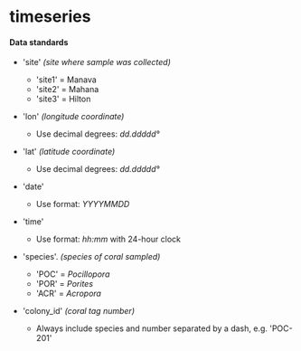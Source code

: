 # timeseries

#### Data standards

- 'site'  *(site where sample was collected)*
	- 'site1' = Manava
	- 'site2' = Mahana
	- 'site3' = Hilton

- 'lon' *(longitude coordinate)*
	- Use decimal degrees: *dd.ddddd°*

- 'lat' *(latitude coordinate)*
	- Use decimal degrees: *dd.ddddd°*

- 'date'
	- Use format: *YYYYMMDD*

- 'time'
	- Use format: *hh:mm* with 24-hour clock

- 'species'. *(species of coral sampled)*
	- 'POC' = *Pocillopora*
	- 'POR' = *Porites*
	- 'ACR' = *Acropora*

- 'colony_id' 	*(coral tag number)*
	- Always include species and number separated by a dash, e.g. 'POC-201'

	

